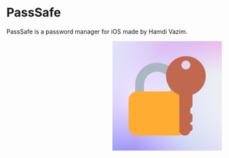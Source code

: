 # PassSafe

PassSafe is a password manager for iOS made by Hamdi Vazim.

<img align="right" height="256" src="https://raw.githubusercontent.com/hamdivazim/PassSafe/main/PassSafe/PassSafe/AppIcon.png"/>
